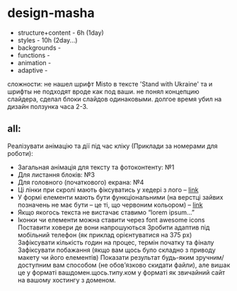 # design-masha

- structure+content - 6h (1day)
- styles - 10h (2day...)
- backgrounds -
- functions -
- animation -
- adaptive -

сложности:
не нашел шрифт Misto в тексте 'Stand with Ukraine' та и шрифты не подходят вроде как под ваши.
не понял концепцию слайдера, сделал блоки слайдов одинаковыми.
долгое время убил на дизайн ползунка часа 2-3.
## all:

Реалізувати анімацію та дії під час кліку (Приклади за номерами для роботи):

- Загальная анімація для тексту та фотоконтенту: №1
- Для листання блоків: №3
- Для головного (початкового) екрана: №4
- Ці лінки при скролі мають фіксуватись у хедері з лого – [link](https://www.dropbox.com/s/muhucwg021ejaei/in%20header.png?dl=0)
- У формі елементи мають бути функціональними (на верстці зайвих позначень не має бути – це ті, що червоним кольором) – [link](https://www.dropbox.com/s/hymfh9ptz8dxpia/price-budget.png?dl=0)
- Якщо якогось текста не вистачає ставимо “lorem ipsum…”
- Іконки чи елементи можна ставити через font awesome icons
  Поставити ховери де вони напрошуються
  Зробити адаптив під мобільний телефон (як приклад орієнтуватися на 375 px)
  Зафіксувати кількість годин на процес, термін початку та фіналу
  Зафіксувати побажання (якщо вам щось було складно з приводу макету чи його елементів)
  Показати результат будь-яким зручним/доступним вам способом (не обов’язково скидати файли), але вишак це у форматі вашдомен.щось.типу.ком у форматі як звичайний сайт на вашому хостингу з доменом.

